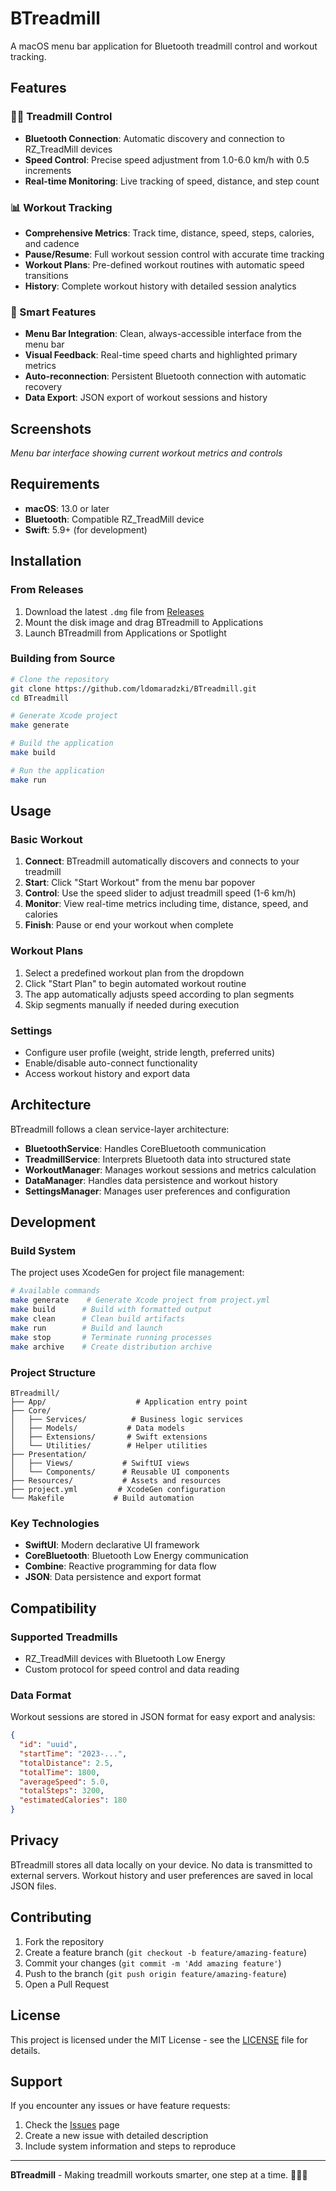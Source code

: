 # BTreadmill

A macOS menu bar application for Bluetooth treadmill control and workout tracking.

## Features

### 🏃‍♂️ Treadmill Control
- **Bluetooth Connection**: Automatic discovery and connection to RZ_TreadMill devices
- **Speed Control**: Precise speed adjustment from 1.0-6.0 km/h with 0.5 increments
- **Real-time Monitoring**: Live tracking of speed, distance, and step count

### 📊 Workout Tracking
- **Comprehensive Metrics**: Track time, distance, speed, steps, calories, and cadence
- **Pause/Resume**: Full workout session control with accurate time tracking
- **Workout Plans**: Pre-defined workout routines with automatic speed transitions
- **History**: Complete workout history with detailed session analytics

### 🎯 Smart Features
- **Menu Bar Integration**: Clean, always-accessible interface from the menu bar
- **Visual Feedback**: Real-time speed charts and highlighted primary metrics
- **Auto-reconnection**: Persistent Bluetooth connection with automatic recovery
- **Data Export**: JSON export of workout sessions and history

## Screenshots

*Menu bar interface showing current workout metrics and controls*

## Requirements

- **macOS**: 13.0 or later
- **Bluetooth**: Compatible RZ_TreadMill device
- **Swift**: 5.9+ (for development)

## Installation

### From Releases
1. Download the latest `.dmg` file from [Releases](https://github.com/ldomaradzki/BTreadmill/releases)
2. Mount the disk image and drag BTreadmill to Applications
3. Launch BTreadmill from Applications or Spotlight

### Building from Source
```bash
# Clone the repository
git clone https://github.com/ldomaradzki/BTreadmill.git
cd BTreadmill

# Generate Xcode project
make generate

# Build the application
make build

# Run the application
make run
```

## Usage

### Basic Workout
1. **Connect**: BTreadmill automatically discovers and connects to your treadmill
2. **Start**: Click "Start Workout" from the menu bar popover
3. **Control**: Use the speed slider to adjust treadmill speed (1-6 km/h)
4. **Monitor**: View real-time metrics including time, distance, speed, and calories
5. **Finish**: Pause or end your workout when complete

### Workout Plans
1. Select a predefined workout plan from the dropdown
2. Click "Start Plan" to begin automated workout routine
3. The app automatically adjusts speed according to plan segments
4. Skip segments manually if needed during execution

### Settings
- Configure user profile (weight, stride length, preferred units)
- Enable/disable auto-connect functionality
- Access workout history and export data

## Architecture

BTreadmill follows a clean service-layer architecture:

- **BluetoothService**: Handles CoreBluetooth communication
- **TreadmillService**: Interprets Bluetooth data into structured state
- **WorkoutManager**: Manages workout sessions and metrics calculation
- **DataManager**: Handles data persistence and workout history
- **SettingsManager**: Manages user preferences and configuration

## Development

### Build System
The project uses XcodeGen for project file management:

```bash
# Available commands
make generate    # Generate Xcode project from project.yml
make build      # Build with formatted output
make clean      # Clean build artifacts
make run        # Build and launch
make stop       # Terminate running processes
make archive    # Create distribution archive
```

### Project Structure
```
BTreadmill/
├── App/                    # Application entry point
├── Core/
│   ├── Services/          # Business logic services
│   ├── Models/           # Data models
│   ├── Extensions/       # Swift extensions
│   └── Utilities/        # Helper utilities
├── Presentation/
│   ├── Views/           # SwiftUI views
│   └── Components/      # Reusable UI components
├── Resources/           # Assets and resources
├── project.yml         # XcodeGen configuration
└── Makefile           # Build automation
```

### Key Technologies
- **SwiftUI**: Modern declarative UI framework
- **CoreBluetooth**: Bluetooth Low Energy communication
- **Combine**: Reactive programming for data flow
- **JSON**: Data persistence and export format

## Compatibility

### Supported Treadmills
- RZ_TreadMill devices with Bluetooth Low Energy
- Custom protocol for speed control and data reading

### Data Format
Workout sessions are stored in JSON format for easy export and analysis:

```json
{
  "id": "uuid",
  "startTime": "2023-...",
  "totalDistance": 2.5,
  "totalTime": 1800,
  "averageSpeed": 5.0,
  "totalSteps": 3200,
  "estimatedCalories": 180
}
```

## Privacy

BTreadmill stores all data locally on your device. No data is transmitted to external servers. Workout history and user preferences are saved in local JSON files.

## Contributing

1. Fork the repository
2. Create a feature branch (`git checkout -b feature/amazing-feature`)
3. Commit your changes (`git commit -m 'Add amazing feature'`)
4. Push to the branch (`git push origin feature/amazing-feature`)
5. Open a Pull Request

## License

This project is licensed under the MIT License - see the [LICENSE](LICENSE) file for details.

## Support

If you encounter any issues or have feature requests:
1. Check the [Issues](https://github.com/ldomaradzki/BTreadmill/issues) page
2. Create a new issue with detailed description
3. Include system information and steps to reproduce

---

**BTreadmill** - Making treadmill workouts smarter, one step at a time. 🏃‍♂️💨